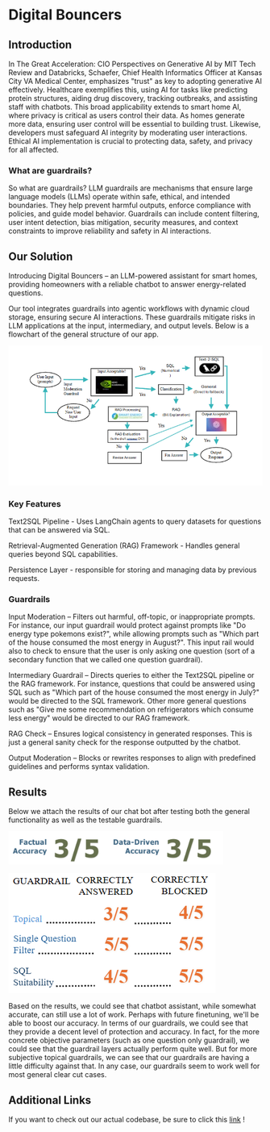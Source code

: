 # Digital Bouncers

## Introduction
In The Great Acceleration: CIO Perspectives on Generative AI by MIT Tech Review and Databricks, Schaefer, Chief Health Informatics Officer at Kansas City VA Medical Center, emphasizes "trust" as key to adopting generative AI effectively. Healthcare exemplifies this, using AI for tasks like predicting protein structures, aiding drug discovery, tracking outbreaks, and assisting staff with chatbots. This broad applicability extends to smart home AI, where privacy is critical as users control their data. As homes generate more data, ensuring user control will be essential to building trust. Likewise, developers must safeguard AI integrity by moderating user interactions. Ethical AI implementation is crucial to protecting data, safety, and privacy for all affected.

### What are guardrails?

So what are guardrails? LLM guardrails are mechanisms that ensure large language models (LLMs) operate within safe, ethical, and intended boundaries. They help prevent harmful outputs, enforce compliance with policies, and guide model behavior. Guardrails can include content filtering, user intent detection, bias mitigation, security measures, and context constraints to improve reliability and safety in AI interactions.

## Our Solution

Introducing Digital Bouncers – an LLM-powered assistant for smart homes, providing homeowners with a reliable chatbot to answer energy-related questions.

Our tool integrates guardrails into agentic workflows with dynamic cloud storage, ensuring secure AI interactions. These guardrails mitigate risks in LLM applications at the input, intermediary, and output levels. Below is a flowchart of the general structure of our app.

![flowchart](images/flowchart.png)

### Key Features

Text2SQL Pipeline - Uses LangChain agents to query datasets for questions that can be answered via SQL.

Retrieval-Augmented Generation (RAG) Framework - Handles general queries beyond SQL capabilities.

Persistence Layer - responsible for storing and managing data by previous requests.

### Guardrails

Input Moderation – Filters out harmful, off-topic, or inappropriate prompts. For instance, our input guardrail would protect against prompts like "Do energy type pokemons exist?", while allowing prompts such as "Which part of the house consumed the most energy in August?". This input rail would also to check to ensure that the user is only asking one question (sort of a secondary function that we called one question guardrail).

Intermediary Guardrail – Directs queries to either the Text2SQL pipeline or the RAG framework. For instance, questions that could be answered using SQL such as "Which part of the house consumed the most energy in July?" would be directed to the SQL framework. Other more general questions such as "Give me some recommendation on refrigerators which consume less energy" would be directed to our RAG framework.

RAG Check – Ensures logical consistency in generated responses. This is just a general sanity check for the response outputted by the chatbot.

Output Moderation – Blocks or rewrites responses to align with predefined guidelines and performs syntax validation. 

## Results

Below we attach the results of our chat bot after testing both the general functionality as well as the testable guardrails.

![chatbot results](images/chatbot_results.png)

![guardrail results](images/guardrail_results.png)

Based on the results, we could see that chatbot assistant, while somewhat accurate, can still use a lot of work. Perhaps with future finetuning, we'll be able to boost our accuracy. In terms of our guardrails, we could see that they provide a decent level of protection and accuracy. In fact, for the more concrete objective parameters (such as one question only guardrail), we could see that the guardrail layers actually perform quite well. But for more subjective topical guardrails, we can see that our guardrails are having a little difficulty against that. In any case, our guardrails seem to work well for most general clear cut cases.

## Additional Links

If you want to check out our actual codebase, be sure to click this [link](https://github.com/pndang/digital-bouncers)
!
